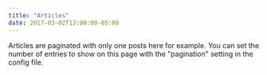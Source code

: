 ```yaml
---
title: "Articles"
date: 2017-03-02T12:00:00-05:00
---
```


Articles are paginated with only one posts here for example. You can set the number of entries to show on this page with the "pagination" setting in the config file.
